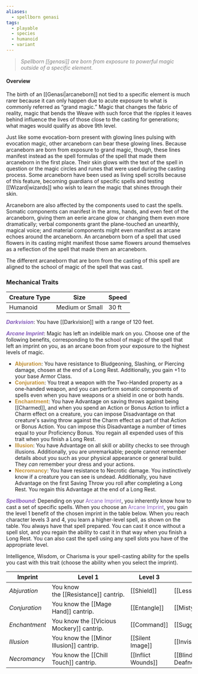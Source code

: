 ```yaml
---
aliases:
  - spellborn genasi
tags:
  - playable
  - species
  - humanoid
  - variant
---
```

> <span style="color:rgb(125, 125, 125)">*Spellborn [[genasi]] are born from exposure to powerful magic outside of a specific element.*</span>

#### Overview
The birth of an [[Genasi|arcaneborn]] not tied to a specific element is much rarer because it can only happen due to acute exposure to what is commonly referred as “grand magic.” Magic that changes the fabric of reality, magic that bends the Weave with such force that the ripples it leaves behind influence the lives of those close to the casting for generations; what mages would qualify as above 9th level.

Just like some evocation-born present with glowing lines pulsing with evocation magic, other arcaneborn can bear these glowing lines. Because arcaneborn are born from exposure to grand magic, though, these lines manifest instead as the spell formulas of the spell that made them arcaneborn in the first place. Their skin glows with the text of the spell in question or the magic circles and runes that were used during the casting process. Some arcaneborn have been used as living spell scrolls because of this feature, becoming guardians of specific spells and testing [[Wizard|wizards]] who wish to learn the magic that shines through their skin.

Arcaneborn are also affected by the components used to cast the spells. Somatic components can manifest in the arms, hands, and even feet of the arcaneborn, giving them an eerie arcane glow or changing them even more dramatically; verbal components grant the plane-touched an unearthly, magical voice; and material components might even manifest as arcane echoes around the arcaneborn. An arcaneborn born of a spell that used flowers in its casting might manifest those same flowers around themselves as a reflection of the spell that made them an arcaneborn.

The different arcaneborn that are born from the casting of this spell are aligned to the school of magic of the spell that was cast.
### Mechanical Traits

| Creature Type | Size            | Speed |
| ------------- | --------------- | ----- |
| Humanoid      | Medium or Small | 30 ft |

***<span style="color:rgb(134, 93, 187)">Darkvision</span>***: You have [[Darkvision]] with a range of 120 feet.

***<span style="color:rgb(134, 93, 187)">Arcane Imprint</span>***: Magic has left an indelible mark on you. Choose one of the following benefits, corresponding to the school of magic of the spell that left an imprint on you, as an arcane boon from your exposure to the highest levels of magic.

- **<span style="color:rgb(193, 145, 56)">Abjuration</span>**: You have resistance to Bludgeoning, Slashing, or Piercing damage, chosen at the end of a Long Rest. Additionally, you gain +1 to your base Armor Class.
- **<span style="color:rgb(193, 145, 56)">Conjuration</span>**: You treat a weapon with the Two-Handed property as a one-handed weapon, and you can perform somatic components of spells even when you have weapons or a shield in one or both hands.
- **<span style="color:rgb(193, 145, 56)">Enchantment</span>**: You have Advantage on saving throws against being [[Charmed]], and when you spend an Action or Bonus Action to inflict a Charm effect on a creature, you can impose Disadvantage on that creature's saving throw against the Charm effect as part of that Action or Bonus Action. You can impose this Disadvantage a number of times equal to your Proficiency Bonus. You regain all expended uses of this trait when you finish a Long Rest.
- **<span style="color:rgb(193, 145, 56)">Illusion</span>**: You have Advantage on all skill or ability checks to see through illusions. Additionally, you are unremarkable; people cannot remember details about you such as your physical appearance or general build. They *can* remember your dress and your actions.
- **<span style="color:rgb(193, 145, 56)">Necromancy</span>**: You have resistance to Necrotic damage. You instinctively know if a creature you can see is undead. Additionally, you have Advantage on the first Saving Throw you roll after completing a Long Rest. You regain this Advantage at the end of a Long Rest.

***<span style="color:rgb(134, 93, 187)">Spellbound</span>***: Depending on your <span style="color:rgb(134, 93, 187)">Arcane Imprint</span>, you inherently know how to cast a set of specific spells. When you choose an <span style="color:rgb(134, 93, 187)">Arcane Imprint</span>, you gain the level 1 benefit of the chosen imprint in the table below. When you reach character levels 3 and 4, you learn a higher-level spell, as shown on the table. You always have that spell prepared. You can cast it once without a spell slot, and you regain the ability to cast it in that way when you finish a Long Rest. You can also cast the spell using any spell slots you have of the appropriate level.

Intelligence, Wisdom, or Charisma is your spell-casting ability for the spells you cast with this trait (choose the ability when you select the imprint).

| Imprint       | Level 1                                   | Level 3            | Level 5                                    |
| ------------- | ----------------------------------------- | ------------------ | ------------------------------------------ |
| *Abjuration*  | You know the [[Resistance]] cantrip.      | [[Shield]]         | [[Lesser Restoration]]                     |
| *Conjuration* | You know the [[Mage Hand]] cantrip.       | [[Entangle]]       | [[Misty Step]]                             |
| *Enchantment* | You know the [[Vicious Mockery]] cantrip. | [[Command]]        | [[Suggestion]]                             |
| *Illusion*    | You know the [[Minor Illusion]] cantrip.  | [[Silent Image]]   | [[Invisibility]]                           |
| *Necromancy*  | You know the [[Chill Touch]] cantrip.     | [[Inflict Wounds]] | [[Blindness—Deafness\|Blindness/Deafness]] |
